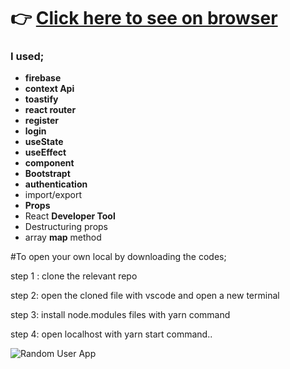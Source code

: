 # :point_right: [Click here to see on browser](https://blog-fire-react-app.vercel.app/)

### I used;
  - <b>firebase</b>
  - <b>context Api</b>
  - <b>toastify</b>
  - <b>react router</b>
  - <b>register</b>
  - <b>login</b>
  - <b>useState</b>
  - <b>useEffect</b>
  - <b>component</b>
  - <b>Bootstrapt</b>
  - <b>authentication</b>
  - import/export
  - <b>Props</b>
  - React <b>Developer Tool</b>
  - Destructuring props
  - array <b>map</b> method

#To open your own local by downloading the codes;

step 1 : clone the relevant repo

step 2: open the cloned file with vscode and open a new terminal

step 3: install node.modules files with yarn command

step 4: open localhost with yarn start command..



![Random User App](https://github.com/IRONSTONE-A/blog-fire-react-app/blob/master/react-blog-app.gif)
